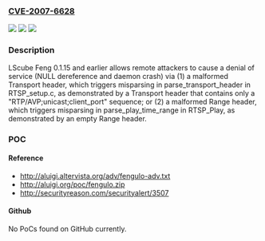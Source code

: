 ### [CVE-2007-6628](https://cve.mitre.org/cgi-bin/cvename.cgi?name=CVE-2007-6628)
![](https://img.shields.io/static/v1?label=Product&message=n%2Fa&color=blue)
![](https://img.shields.io/static/v1?label=Version&message=n%2Fa&color=blue)
![](https://img.shields.io/static/v1?label=Vulnerability&message=n%2Fa&color=brighgreen)

### Description

LScube Feng 0.1.15 and earlier allows remote attackers to cause a denial of service (NULL dereference and daemon crash) via (1) a malformed Transport header, which triggers misparsing in parse_transport_header in RTSP_setup.c, as demonstrated by a Transport header that contains only a "RTP/AVP;unicast;client_port" sequence; or (2) a malformed Range header, which triggers misparsing in parse_play_time_range in RTSP_Play, as demonstrated by an empty Range header.

### POC

#### Reference
- http://aluigi.altervista.org/adv/fengulo-adv.txt
- http://aluigi.org/poc/fengulo.zip
- http://securityreason.com/securityalert/3507

#### Github
No PoCs found on GitHub currently.

